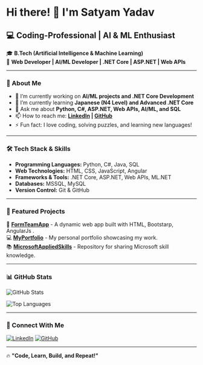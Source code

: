 # Hi there! 👋 I'm Satyam Yadav

## 💻 Coding-Professional | AI & ML Enthusiast

🎓 **B.Tech (Artificial Intelligence & Machine Learning)**  
💼 **Web Developer | AI/ML Developer | .NET Core | ASP.NET | Web APIs**

---

### 🚀 About Me
- 🔭 I’m currently working on **AI/ML projects and .NET Core Development**
- 🌱 I’m currently learning **Japanese (N4 Level) and Advanced .NET Core**
- 💬 Ask me about **Python, C#, ASP.NET, Web APIs, AI/ML, and SQL**
- 📫 How to reach me: **[LinkedIn](https://www.linkedin.com/in/satyam-yadav-382090280/) | [GitHub](https://github.com/Coding-Professional)**
- ⚡ Fun fact: I love coding, solving puzzles, and learning new languages!

---

### 🛠️ Tech Stack & Skills
- **Programming Languages:** Python, C#, Java, SQL
- **Web Technologies:** HTML, CSS, JavaScript, Angular
- **Frameworks & Tools:** .NET Core, ASP.NET, Web APIs, ML.NET
- **Databases:** MSSQL, MySQL
- **Version Control:** Git & GitHub

---

### 📌 Featured Projects
🚀 [**FormTeamApp**](https://github.com/Coding-Professional/FormTeamApp) - A dynamic web app built with HTML, Bootstarp, AngularJs .  
💻 [**MyPortfolio**](https://github.com/Coding-Professional/myPortfolio) - My personal portfolio showcasing my work.  
📚 [**MicrosoftAppliedSkills**](https://github.com/Coding-Professional/MicrosoftAppliedSkills) - Repository for sharing Microsoft skill knowledge.

---

### 📊 GitHub Stats
![GitHub Stats](https://github-readme-stats.vercel.app/api?username=Coding-Professional&show_icons=true&theme=radical)

![Top Languages](https://github-readme-stats.vercel.app/api/top-langs/?username=Coding-Professional&layout=compact&theme=radical)

---

### 📢 Connect With Me
[![LinkedIn](https://img.shields.io/badge/LinkedIn-Connect-blue?style=for-the-badge&logo=linkedin)](https://www.linkedin.com/in/satyamyadav/)
[![GitHub](https://img.shields.io/badge/GitHub-Follow-lightgrey?style=for-the-badge&logo=github)](https://github.com/Coding-Professional)

---

🔥 **"Code, Learn, Build, and Repeat!"**
